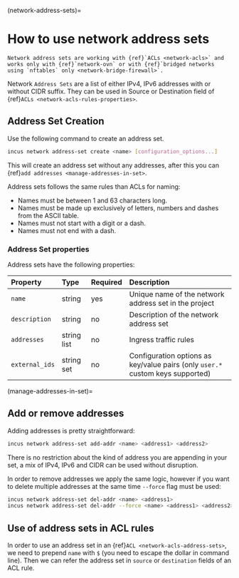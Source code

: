 (network-address-sets)=
# How to use network address sets

```{note}
Network address sets are working with {ref}`ACLs <network-acls>` and works only with {ref}`network-ovn` or with {ref}`bridged networks using `nftables` only <network-bridge-firewall>`.
```

Network `Address Sets` are a list of either IPv4, IPv6 addresses with or without CIDR suffix. They can be used in Source or Destination field of {ref}`ACLs <network-acls-rules-properties>`.

## Address Set Creation

Use the following command to create an address set.

```bash
incus network address-set create <name> [configuration_options...]
```

This will create an address set without any addresses, after this you can {ref}`add addresses <manage-addresses-in-set>`.

Address sets follows the same rules than ACLs for naming:

- Names must be between 1 and 63 characters long.
- Names must be made up exclusively of letters, numbers and dashes from the ASCII table.
- Names must not start with a digit or a dash.
- Names must not end with a dash.

### Address Set properties

Address sets have the following properties:

Property         | Type       | Required | Description
:--              | :--        | :--      | :--
`name`           | string     | yes      | Unique name of the network address set in the project
`description`    | string     | no       | Description of the network address set
`addresses`      | string list| no       | Ingress traffic rules
`external_ids`   | string set | no       | Configuration options as key/value pairs (only `user.*` custom keys supported)

(manage-addresses-in-set)=
## Add or remove addresses

Adding addresses is pretty straightforward:

```bash
incus network address-set add-addr <name> <address1> <address2>
```

There is no restriction about the kind of address you are appending in your set, a mix of IPv4, IPv6 and CIDR can be used without disruption.

In order to remove addresses we apply the same logic, however if you want to delete multiple addresses at the same time `--force` flag must be used:

```bash
incus network address-set del-addr <name> <address1>
incus network address-set del-addr --force <name> <address1> <address2>
```

## Use of address sets in ACL rules

In order to use an address set in an {ref}`ACL <network-acls-address-sets>`, we need to prepend `name` with `$` (you need to escape the dollar in command line). Then we can refer the address set in `source` or `destination` fields of an ACL rule.
